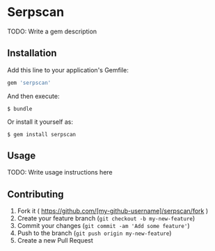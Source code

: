 # Serpscan

TODO: Write a gem description

## Installation

Add this line to your application's Gemfile:

```ruby
gem 'serpscan'
```

And then execute:

    $ bundle

Or install it yourself as:

    $ gem install serpscan

## Usage

TODO: Write usage instructions here

## Contributing

1. Fork it ( https://github.com/[my-github-username]/serpscan/fork )
2. Create your feature branch (`git checkout -b my-new-feature`)
3. Commit your changes (`git commit -am 'Add some feature'`)
4. Push to the branch (`git push origin my-new-feature`)
5. Create a new Pull Request
